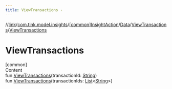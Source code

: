 ```yaml
---
title: ViewTransactions -
---
```

//[link](../../../../index.md)/[com.tink.model.insights](../../../index.md)/[[common]InsightAction](../../index.md)/[Data](../index.md)/[ViewTransactions](index.md)/[ViewTransactions](-view-transactions.md)



# ViewTransactions  
[common]  
Content  
fun [ViewTransactions](-view-transactions.md)(transactionId: [String](https://kotlinlang.org/api/latest/jvm/stdlib/kotlin/-string/index.html))  
fun [ViewTransactions](-view-transactions.md)(transactionIds: [List](https://kotlinlang.org/api/latest/jvm/stdlib/kotlin.collections/-list/index.html)<[String](https://kotlinlang.org/api/latest/jvm/stdlib/kotlin/-string/index.html)>)  



